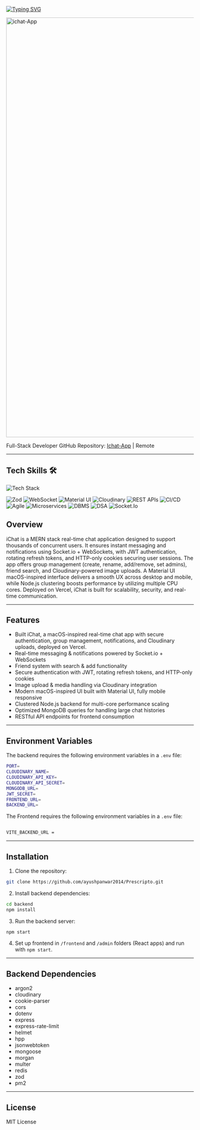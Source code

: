 [![Typing SVG](https://readme-typing-svg.herokuapp.com?font=Fira+Code&weight=500&size=30&pause=1000&color=0E43F7&background=3159FF00&width=900&lines=%F0%9F%A7%91%F0%9F%8F%BC%E2%80%8D%E2%9A%95%EF%B8%8F+iChat+%E2%80%93+Application+Platform)](https://git.io/typing-svg)

<img width="1360" height="1128" alt="ichat-App" src="https://github.com/user-attachments/assets/a639016f-a5a6-430f-a3a6-0bdc721e7f40" />


Full-Stack Developer 
GitHub Repository: [Ichat-App](https://github.com/ayushpanwar2014/Ichat-App) | Remote  

---

<article>
  <h2>Tech Skills 🛠️</h2>

  <!-- Skillicons for supported skills -->
  <img src="https://skillicons.dev/icons?i=html,css,js,react,nodejs,expressjs,mongodb,git,github&perline=5" alt="Tech Stack" />
  
![Zod](https://img.shields.io/badge/Zod-7A5AF8?style=for-the-badge&logo=zod)
![WebSocket](https://img.shields.io/badge/DataStructures--Algorithms-3182CE?style=for-the-badge)
![Material UI](https://img.shields.io/badge/TailwindCSS-38B2AC?style=for-the-badge&logo=tailwind-css&logoColor=white)
![Cloudinary](https://img.shields.io/badge/Cloudinary-DB0D8B?style=for-the-badge&logo=cloudinary&logoColor=white)
![REST APIs](https://img.shields.io/badge/REST%20APIs-6C63FF?style=for-the-badge)
![CI/CD](https://img.shields.io/badge/CI%2FCD-E53E3E?style=for-the-badge)
![Agile](https://img.shields.io/badge/Agile-F6AD55?style=for-the-badge)
![Microservices](https://img.shields.io/badge/Microservices-805AD5?style=for-the-badge)
![DBMS](https://img.shields.io/badge/DBMS-D69E2E?style=for-the-badge)
![DSA](https://img.shields.io/badge/DataStructures--Algorithms-3182CE?style=for-the-badge)
![Socket.Io](https://img.shields.io/badge/DataStructures--Algorithms-3182CE?style=for-the-badge)
</article>

<article>


## Overview
iChat is a MERN stack real-time chat application designed to support thousands of concurrent users. It ensures instant messaging and notifications using Socket.io + WebSockets, with JWT authentication, rotating refresh tokens, and HTTP-only cookies securing user sessions. The app offers group management (create, rename, add/remove, set admins), friend search, and Cloudinary-powered image uploads. A Material UI macOS-inspired interface delivers a smooth UX across desktop and mobile, while Node.js clustering boosts performance by utilizing multiple CPU cores. Deployed on Vercel, iChat is built for scalability, security, and real-time communication.

---

## Features
- Built iChat, a macOS-inspired real-time chat app with secure authentication, group management, notifications, and Cloudinary uploads, deployed on Vercel.
- Real-time messaging & notifications powered by Socket.io + WebSockets
- Friend system with search & add functionality
- Secure authentication with JWT, rotating refresh tokens, and HTTP-only cookies
- Image upload & media handling via Cloudinary integration
- Modern macOS-inspired UI built with Material UI, fully mobile responsive
- Clustered Node.js backend for multi-core performance scaling  
- Optimized MongoDB queries for handling large chat histories 
- RESTful API endpoints for frontend consumption

---

## Environment Variables
The backend requires the following environment variables in a `.env` file:


```bash
PORT=
CLOUDINARY_NAME=
CLOUDINARY_API_KEY=
CLOUDINARY_API_SECRET=
MONGODB_URL=
JWT_SECRET=
FRONTEND_URL=
BACKEND_URL=

````
The Frontend requires the following environment variables in a `.env` file:

```bash

VITE_BACKEND_URL = 

````

---

## Installation

1. Clone the repository:

```bash
git clone https://github.com/ayushpanwar2014/Prescripto.git
````

2. Install backend dependencies:

```bash
cd backend
npm install
```

3. Run the backend server:

```bash
npm start
```

4. Set up frontend in `/frontend` and `/admin` folders (React apps) and run with `npm start`.

---

## Backend Dependencies

* argon2
* cloudinary
* cookie-parser
* cors
* dotenv
* express
* express-rate-limit
* helmet
* hpp
* jsonwebtoken
* mongoose
* morgan
* multer
* redis
* zod
* pm2

---

## License

MIT License


